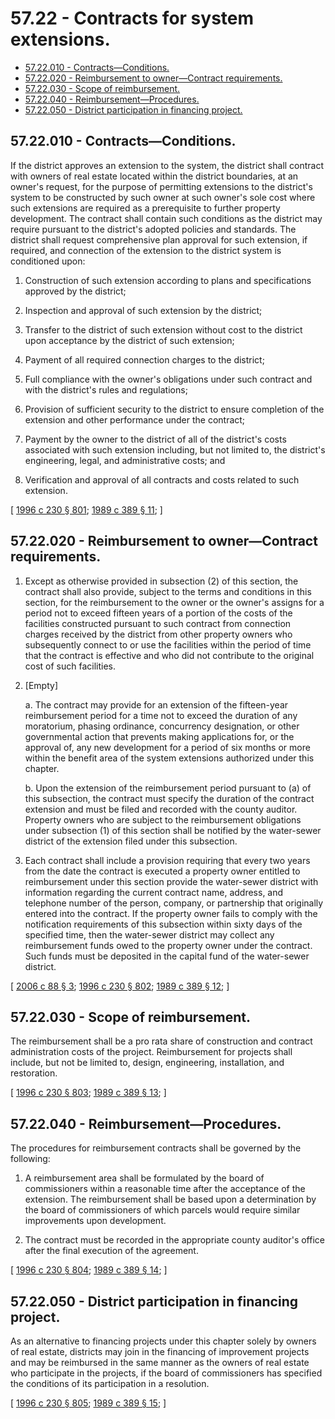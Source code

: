 # 57.22 - Contracts for system extensions.
* [57.22.010 - Contracts—Conditions.](#5722010---contractsconditions)
* [57.22.020 - Reimbursement to owner—Contract requirements.](#5722020---reimbursement-to-ownercontract-requirements)
* [57.22.030 - Scope of reimbursement.](#5722030---scope-of-reimbursement)
* [57.22.040 - Reimbursement—Procedures.](#5722040---reimbursementprocedures)
* [57.22.050 - District participation in financing project.](#5722050---district-participation-in-financing-project)
## 57.22.010 - Contracts—Conditions.
If the district approves an extension to the system, the district shall contract with owners of real estate located within the district boundaries, at an owner's request, for the purpose of permitting extensions to the district's system to be constructed by such owner at such owner's sole cost where such extensions are required as a prerequisite to further property development. The contract shall contain such conditions as the district may require pursuant to the district's adopted policies and standards. The district shall request comprehensive plan approval for such extension, if required, and connection of the extension to the district system is conditioned upon:

1. Construction of such extension according to plans and specifications approved by the district;

2. Inspection and approval of such extension by the district;

3. Transfer to the district of such extension without cost to the district upon acceptance by the district of such extension;

4. Payment of all required connection charges to the district;

5. Full compliance with the owner's obligations under such contract and with the district's rules and regulations;

6. Provision of sufficient security to the district to ensure completion of the extension and other performance under the contract;

7. Payment by the owner to the district of all of the district's costs associated with such extension including, but not limited to, the district's engineering, legal, and administrative costs; and

8. Verification and approval of all contracts and costs related to such extension.

\[ [1996 c 230 § 801](https://lawfilesext.leg.wa.gov/biennium/1995-96/Pdf/Bills/Session%20Laws/Senate/6091-S.SL.pdf?cite=1996%20c%20230%20§%20801); [1989 c 389 § 11](https://leg.wa.gov/CodeReviser/documents/sessionlaw/1989c389.pdf?cite=1989%20c%20389%20§%2011); \]

## 57.22.020 - Reimbursement to owner—Contract requirements.
1. Except as otherwise provided in subsection (2) of this section, the contract shall also provide, subject to the terms and conditions in this section, for the reimbursement to the owner or the owner's assigns for a period not to exceed fifteen years of a portion of the costs of the facilities constructed pursuant to such contract from connection charges received by the district from other property owners who subsequently connect to or use the facilities within the period of time that the contract is effective and who did not contribute to the original cost of such facilities.

2. [Empty]

   a. The contract may provide for an extension of the fifteen-year reimbursement period for a time not to exceed the duration of any moratorium, phasing ordinance, concurrency designation, or other governmental action that prevents making applications for, or the approval of, any new development for a period of six months or more within the benefit area of the system extensions authorized under this chapter.

   b. Upon the extension of the reimbursement period pursuant to (a) of this subsection, the contract must specify the duration of the contract extension and must be filed and recorded with the county auditor. Property owners who are subject to the reimbursement obligations under subsection (1) of this section shall be notified by the water-sewer district of the extension filed under this subsection.

3. Each contract shall include a provision requiring that every two years from the date the contract is executed a property owner entitled to reimbursement under this section provide the water-sewer district with information regarding the current contract name, address, and telephone number of the person, company, or partnership that originally entered into the contract. If the property owner fails to comply with the notification requirements of this subsection within sixty days of the specified time, then the water-sewer district may collect any reimbursement funds owed to the property owner under the contract. Such funds must be deposited in the capital fund of the water-sewer district.

\[ [2006 c 88 § 3](https://lawfilesext.leg.wa.gov/biennium/2005-06/Pdf/Bills/Session%20Laws/House/3192.SL.pdf?cite=2006%20c%2088%20§%203); [1996 c 230 § 802](https://lawfilesext.leg.wa.gov/biennium/1995-96/Pdf/Bills/Session%20Laws/Senate/6091-S.SL.pdf?cite=1996%20c%20230%20§%20802); [1989 c 389 § 12](https://leg.wa.gov/CodeReviser/documents/sessionlaw/1989c389.pdf?cite=1989%20c%20389%20§%2012); \]

## 57.22.030 - Scope of reimbursement.
The reimbursement shall be a pro rata share of construction and contract administration costs of the project. Reimbursement for projects shall include, but not be limited to, design, engineering, installation, and restoration.

\[ [1996 c 230 § 803](https://lawfilesext.leg.wa.gov/biennium/1995-96/Pdf/Bills/Session%20Laws/Senate/6091-S.SL.pdf?cite=1996%20c%20230%20§%20803); [1989 c 389 § 13](https://leg.wa.gov/CodeReviser/documents/sessionlaw/1989c389.pdf?cite=1989%20c%20389%20§%2013); \]

## 57.22.040 - Reimbursement—Procedures.
The procedures for reimbursement contracts shall be governed by the following:

1. A reimbursement area shall be formulated by the board of commissioners within a reasonable time after the acceptance of the extension. The reimbursement shall be based upon a determination by the board of commissioners of which parcels would require similar improvements upon development.

2. The contract must be recorded in the appropriate county auditor's office after the final execution of the agreement.

\[ [1996 c 230 § 804](https://lawfilesext.leg.wa.gov/biennium/1995-96/Pdf/Bills/Session%20Laws/Senate/6091-S.SL.pdf?cite=1996%20c%20230%20§%20804); [1989 c 389 § 14](https://leg.wa.gov/CodeReviser/documents/sessionlaw/1989c389.pdf?cite=1989%20c%20389%20§%2014); \]

## 57.22.050 - District participation in financing project.
As an alternative to financing projects under this chapter solely by owners of real estate, districts may join in the financing of improvement projects and may be reimbursed in the same manner as the owners of real estate who participate in the projects, if the board of commissioners has specified the conditions of its participation in a resolution.

\[ [1996 c 230 § 805](https://lawfilesext.leg.wa.gov/biennium/1995-96/Pdf/Bills/Session%20Laws/Senate/6091-S.SL.pdf?cite=1996%20c%20230%20§%20805); [1989 c 389 § 15](https://leg.wa.gov/CodeReviser/documents/sessionlaw/1989c389.pdf?cite=1989%20c%20389%20§%2015); \]

